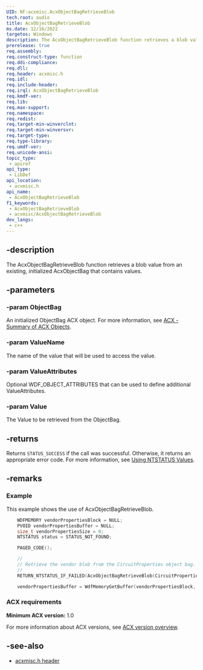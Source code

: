 ```yaml
---
UID: NF:acxmisc.AcxObjectBagRetrieveBlob
tech.root: audio
title: AcxObjectBagRetrieveBlob
ms.date: 12/16/2022
targetos: Windows
description: The AcxObjectBagRetrieveBlob function retrieves a blob value from an existing, initialized AcxObjectBag that contains values.
prerelease: true
req.assembly: 
req.construct-type: function
req.ddi-compliance: 
req.dll: 
req.header: acxmisc.h
req.idl: 
req.include-header: 
req.irql: AcxObjectBagRetrieveBlob
req.kmdf-ver: 
req.lib: 
req.max-support: 
req.namespace: 
req.redist: 
req.target-min-winverclnt: 
req.target-min-winversvr: 
req.target-type: 
req.type-library: 
req.umdf-ver: 
req.unicode-ansi: 
topic_type:
 - apiref
api_type:
 - LibDef
api_location:
 - acxmisc.h
api_name:
 - AcxObjectBagRetrieveBlob
f1_keywords:
 - AcxObjectBagRetrieveBlob
 - acxmisc/AcxObjectBagRetrieveBlob
dev_langs:
 - c++
---
```


## -description

The AcxObjectBagRetrieveBlob function retrieves a blob value from an existing, initialized AcxObjectBag that contains values.

## -parameters

### -param ObjectBag

An initialized ObjectBag ACX object. For more information, see [ACX - Summary of ACX Objects](/windows-hardware/drivers/audio/acx-summary-of-objects).

### -param ValueName

The name of the value that will be used to access the value.

### -param ValueAttributes

Optional WDF_OBJECT_ATTRIBUTES that can be used to define additional ValueAttributes.

### -param Value

The Value to be retrieved from the ObjectBag.

## -returns

Returns `STATUS_SUCCESS` if the call was successful. Otherwise, it returns an appropriate error code. For more information, see [Using NTSTATUS Values](/windows-hardware/drivers/kernel/using-ntstatus-values).

## -remarks

### Example

This example shows the use of AcxObjectBagRetrieveBlob.

```cpp
    WDFMEMORY vendorPropertiesBlock = NULL;
    PVOID vendorPropertiesBuffer = NULL;
    size_t vendorPropertiesSize = 0;
    NTSTATUS status = STATUS_NOT_FOUND;

    PAGED_CODE();

    //
    // Retrieve the vendor blob from the CircuitProperties object bag.
    //
    RETURN_NTSTATUS_IF_FAILED(AcxObjectBagRetrieveBlob(CircuitProperties, &VendorPropertiesBlock, NULL, &vendorPropertiesBlock));

    vendorPropertiesBuffer = WdfMemoryGetBuffer(vendorPropertiesBlock, &vendorPropertiesSize);
```

### ACX requirements

**Minimum ACX version:** 1.0

For more information about ACX versions, see [ACX version overview](/windows-hardware/drivers/audio/acx-version-overview).

## -see-also

- [acxmisc.h header](index.md)
